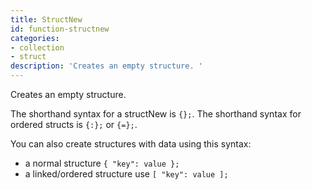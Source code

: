 ```yaml
---
title: StructNew
id: function-structnew
categories:
- collection
- struct
description: 'Creates an empty structure. '
---
```


Creates an empty structure. 

The shorthand syntax for a structNew is ``` {}; ```. 
The shorthand syntax for ordered structs is ``` {:}; ``` or ``` {=}; ```. 

You can also create structures with data using this syntax: 

- a normal structure ``` { "key": value }; ```
- a linked/ordered structure use ``` [ "key": value ]; ```

